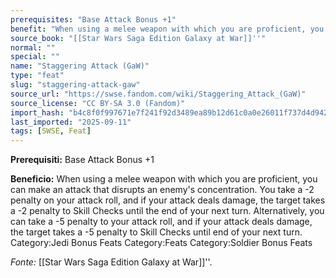 ```yaml
---
prerequisites: "Base Attack Bonus +1"
benefit: "When using a melee weapon with which you are proficient, you can make an attack that disrupts an enemy's concentration. You take a -2 penalty on your attack roll, and if your attack deals damage, the target takes a -2 penalty to Skill Checks until the end of your next turn. Alternatively, you can take a -5 penalty to your attack roll, and if your attack deals damage, the target takes a -5 penalty to Skill Checks until end of your next turn. Category:Jedi Bonus Feats Category:Feats Category:Soldier Bonus Feats"
source_book: "[[Star Wars Saga Edition Galaxy at War]]''"
normal: ""
special: ""
name: "Staggering Attack (GaW)"
type: "feat"
slug: "staggering-attack-gaw"
source_url: "https://swse.fandom.com/wiki/Staggering_Attack_(GaW)"
source_license: "CC BY-SA 3.0 (Fandom)"
import_hash: "b4c8f0f997671e7f241f92d3489ea89b12d61c0a0e26011f737d4d94295c80dd"
last_imported: "2025-09-11"
tags: [SWSE, Feat]
---
```

**Prerequisiti:** Base Attack Bonus +1

**Beneficio:** When using a melee weapon with which you are proficient, you can make an attack that disrupts an enemy's concentration. You take a -2 penalty on your attack roll, and if your attack deals damage, the target takes a -2 penalty to Skill Checks until the end of your next turn. Alternatively, you can take a -5 penalty to your attack roll, and if your attack deals damage, the target takes a -5 penalty to Skill Checks until end of your next turn. Category:Jedi Bonus Feats Category:Feats Category:Soldier Bonus Feats

*Fonte:* [[Star Wars Saga Edition Galaxy at War]]''.